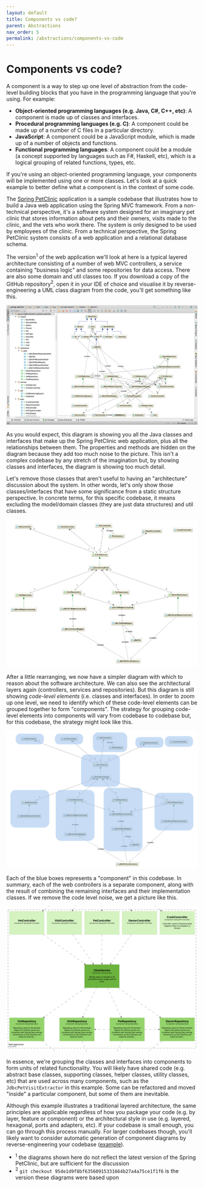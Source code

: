 ```yaml
---
layout: default
title: Components vs code?
parent: Abstractions
nav_order: 5
permalink: /abstractions/components-vs-code
---
```


# Components vs code?

A component is a way to step up one level of abstraction from the code-level building blocks that you have in the
programming language that you're using. For example:

- __Object-oriented programming languages (e.g. Java, C#, C++, etc)__: A component is made up of classes and interfaces.
- __Procedural programming languages (e.g. C)__: A component could be made up of a number of C files in a particular directory.
- __JavaScript__: A component could be a JavaScript module, which is made up of a number of objects and functions.
- __Functional programming languages__: A component could be a module (a concept supported by languages such as F#, Haskell, etc), which is a logical grouping of related functions, types, etc.

If you're using an object-oriented programming language, your components will be implemented using one or more classes.
Let's look at a quick example to better define what a component is in the context of some code.

The [Spring PetClinic](https://github.com/spring-projects/spring-petclinic) application is a sample
codebase that illustrates how to build a Java web application using the Spring MVC framework.
From a non-technical perspective, it's a software system designed for an imaginary pet clinic that stores information
about pets and their owners, visits made to the clinic, and the vets who work there. The system is only designed to
be used by employees of the clinic. From a technical perspective, the Spring PetClinic system consists of a web
application and a relational database schema.

The version<sup>1</sup> of the web application we'll look at here is a typical layered architecture consisting of a number of
web MVC controllers, a service containing "business logic" and some repositories for data access. There are also
some domain and util classes too. If you download a copy of the GitHub repository<sup>2</sup>, open it in your IDE of choice
and visualise it by reverse-engineering a UML class diagram from the code, you'll get something like this.

[![](/images/components-vs-classes-1.png)](/images/components-vs-classes-1.png)

As you would expect, this diagram is showing you all the Java classes and interfaces that make up the Spring
PetClinic web application, plus all the relationships between them. The properties and methods are hidden on
the diagram because they add too much noise to the picture. This isn't a complex codebase by any stretch of the
imagination but, by showing classes and interfaces, the diagram is showing too much detail.

Let's remove those classes that aren't useful to having an "architecture" discussion about the system.
In other words, let's only show those classes/interfaces that have some significance from a static structure
perspective. In concrete terms, for this specific codebase, it means excluding the model/domain classes
(they are just data structures) and util classes.

[![](/images/components-vs-classes-2.png)](/images/components-vs-classes-2.png)

After a little rearranging, we now have a simpler diagram with which to reason about the software architecture. 
We can also see the architectural layers again (controllers, services and repositories). But this diagram is still
showing _code-level elements_ (i.e. classes and interfaces). In order to zoom up one level, we need to identify which
of these code-level elements can be grouped together to form "components". The strategy for grouping code-level elements 
into components will vary from codebase to codebase but, for this codebase, 
the strategy might look like this.

[![](/images/components-vs-classes-3.png)](/images/components-vs-classes-3.png)

Each of the blue boxes represents a "component" in this codebase. In summary, each of the 
web controllers is a separate component, along with the result of combining the remaining interfaces and their 
implementation classes. If we remove the code level noise, we get a picture like this.

[![](/images/components-vs-classes-4.png)](/images/components-vs-classes-4.png)

In essence, we're grouping the classes and interfaces into components to form units of related functionality. 
You will likely have shared code (e.g. abstract base classes, supporting classes, helper classes, utility classes, etc) 
that are used across many components, such as the ```JdbcPetVisitExtractor``` in this example. Some can be refactored 
and moved "inside" a particular component, but some of them are inevitable.

Although this example illustrates a traditional layered architecture, the same principles are applicable regardless of 
how you package your code (e.g. by layer, feature or component) or the architectural style in use (e.g. layered, 
hexagonal, ports and adapters, etc). If your codebase is small enough, you can go through this process manually.
For larger codebases though, you'll likely want to consider automatic generation of component diagrams by
reverse-engineering your codebase ([example](https://github.com/structurizr/java/blob/master/structurizr-dsl/src/test/resources/dsl/spring-petclinic/workspace.dsl)).

- <sup>1</sup> the diagrams shown here do not reflect the latest version of the Spring PetClinic, but are sufficient for the discussion
- <sup>2</sup> `git checkout 95de1d9f8bf63560915331664b27a4a75ce1f1f6` is the version these diagrams were based upon